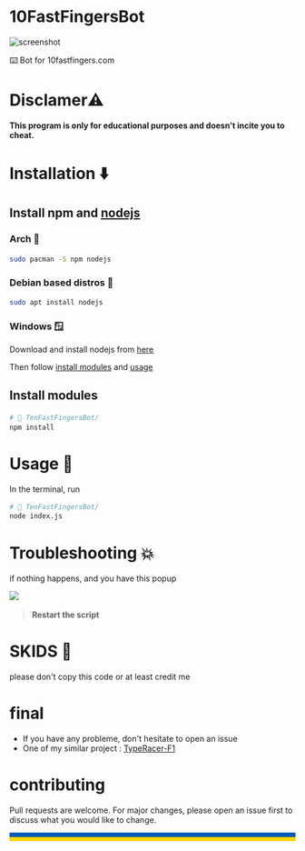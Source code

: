 # 10FastFingersBot

![screenshot](images/screenshot.gif)

⌨️ Bot for 10fastfingers.com

# Disclamer⚠️

**This program is only for educational purposes and doesn't incite you to cheat.**

# Installation ⬇️

## Install npm and [nodejs](https://nodejs.org/en/) 

### Arch 🐧

```bash
sudo pacman -S npm nodejs
```

### Debian based distros 🐧

```bash 
sudo apt install nodejs
```

### Windows 🪟

Download and install nodejs from [here](https://nodejs.org/en/)

Then follow [install modules](#install-modules) and [usage](#usage-)

## Install modules

```bash
# 📂 TenFastFingersBot/
npm install
```

# Usage 🌟

In the terminal, run

```bash
# 📂 TenFastFingersBot/
node index.js
```

# Troubleshooting 💥

if nothing happens, and you have this popup

![](images/cookie.png)

> **Restart the script**

# SKIDS 👶

please don't copy this code or at least credit me 

# final

* If you have any probleme, don't hesitate to open an issue
* One of my similar project : [TypeRacer-F1](https://github.com/SkwalExe/TypeRacer-F1)

# contributing

Pull requests are welcome. For major changes, please open an issue first to discuss what you would like to change.

<a href="https://github.com/SkwalExe#ukraine"><img src="https://raw.githubusercontent.com/SkwalExe/SkwalExe/main/ukraine.jpg" width="100%" height="15px" /></a>